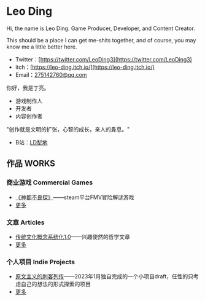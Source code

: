 # Leo Ding

Hi, the name is Leo Ding. Game Producer, Developer, and Content Creator.

This should be a place I can get me-shits together, and of course, you may know me a little better here.

* Twitter：[https://twitter.com/LeoDing3](https://twitter.com/LeoDing3)
* itch：[https://leo-ding.itch.io/](https://leo-ding.itch.io/)
* Email：<275142760@qq.com>

你好，我是丁亮。

* 游戏制作人
* 开发者
* 内容创作者

"创作就是文明的扩张，心智的成长，亲人的鼻息。"

* B站：[LD犁地](https://space.bilibili.com/9321759)

## 作品 WORKS

### 商业游戏 Commercial Games

* [《神都不良探》](https://store.steampowered.com/app/1681970/_Underdog_Detective/)——steam平台FMV冒险解谜游戏
* [更多](games/GameList.md)

### 文章 Articles

* [传统文化概念系统化1.0](https://www.bilibili.com/read/cv17282826)——兴趣使然的哲学文章
* [更多](Articles/ArticleList.md)

### 个人项目 Indie Projects

* [原文主义的刺客列传](https://leo-ding.itch.io/assassin-tales)——2023年1月独自完成的一个小项目draft，任性的只考虑自己的想法的形式探索的项目
* [更多](Projects/ProjectList.md)
